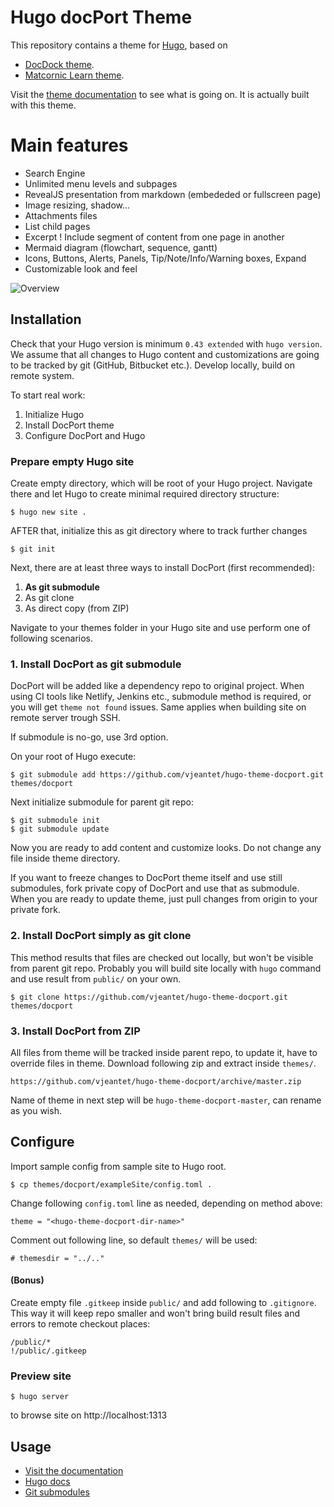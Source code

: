 # Hugo docPort Theme

This repository contains a theme for [Hugo](https://gohugo.io/), based on 

* [DocDock theme](https://github.com/vjeantet/hugo-theme-docdock/).
* [Matcornic Learn theme](https://github.com/matcornic/hugo-theme-learn/).

Visit the [theme documentation](http://docport.netlify.com/) to see what is going on. It is actually built with this theme.

# Main features

- Search Engine
- Unlimited menu levels and subpages
- RevealJS presentation from markdown (embededed or fullscreen page)
- Image resizing, shadow…
- Attachments files
- List child pages
- Excerpt ! Include segment of content from one page in another
- Mermaid diagram (flowchart, sequence, gantt)
- Icons, Buttons, Alerts, Panels, Tip/Note/Info/Warning boxes, Expand
- Customizable look and feel

![Overview](https://github.com/vjeantet/hugo-theme-docport/raw/master/images/tn.png)

## Installation

Check that your Hugo version is minimum `0.43 extended` with `hugo version`. We assume that all changes to Hugo content and customizations are going to be tracked by git (GitHub, Bitbucket etc.). Develop locally, build on remote system.

To start real work:

1. Initialize Hugo
2. Install DocPort theme
3. Configure DocPort and Hugo

### Prepare empty Hugo site

Create empty directory, which will be root of your Hugo project. Navigate there and let Hugo to create minimal required directory structure:
```
$ hugo new site .
```
AFTER that, initialize this as git directory where to track further changes
```
$ git init
```

Next, there are at least three ways to install DocPort (first recommended):

1. **As git submodule**
2. As git clone
3. As direct copy (from ZIP)

Navigate to your themes folder in your Hugo site and use perform one of following scenarios.

### 1. Install DocPort as git submodule
DocPort will be added like a dependency repo to original project. When using CI tools like Netlify, Jenkins etc., submodule method is required, or you will get `theme not found` issues. Same applies when building site on remote server trough SSH.

If submodule is no-go, use 3rd option.

On your root of Hugo execute:

```
$ git submodule add https://github.com/vjeantet/hugo-theme-docport.git themes/docport
```
Next initialize submodule for parent git repo:

```
$ git submodule init
$ git submodule update
```

Now you are ready to add content and customize looks. Do not change any file inside theme directory.

If you want to freeze changes to DocPort theme itself and use still submodules, fork private copy of DocPort and use that as submodule. When you are ready to update theme, just pull changes from origin to your private fork.

### 2. Install DocPort simply as git clone
This method results that files are checked out locally, but won't be visible from parent git repo. Probably you will build site locally with `hugo` command and use result from `public/` on your own.

```
$ git clone https://github.com/vjeantet/hugo-theme-docport.git themes/docport
```


### 3. Install DocPort from ZIP

All files from theme will be tracked inside parent repo, to update it, have to override files in theme. Download following zip and extract inside `themes/`.

```
https://github.com/vjeantet/hugo-theme-docport/archive/master.zip
```
Name of theme in next step will be `hugo-theme-docport-master`, can rename as you wish.

## Configure

Import sample config from sample site to Hugo root.

```
$ cp themes/docport/exampleSite/config.toml .
```

Change following `config.toml` line as needed, depending on method above:
```
theme = "<hugo-theme-docport-dir-name>"
```
Comment out following line, so default `themes/` will be used:

```
# themesdir = "../.."
```

#### (Bonus)
Create empty file `.gitkeep` inside `public/` and add following to `.gitignore`.  This way it will keep repo smaller and won't bring build result files and errors to remote checkout places:
```
/public/*
!/public/.gitkeep
```

### Preview site
```
$ hugo server
```
to browse site on http://localhost:1313

## Usage
- [Visit the documentation](https://docport.netlify.app/)
- [Hugo docs](https://gohugo.io/getting-started/configuration/)
- [Git submodules](https://git-scm.com/docs/git-submodule)
